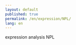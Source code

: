 ```yaml
---
layout: default
published: true
permalink: /en/expression/NPL/
lang: en
---
```


expression analysis NPL
